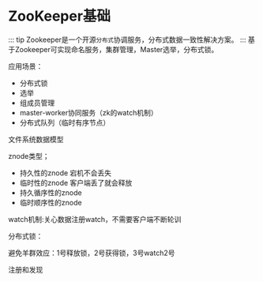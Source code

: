 # ZooKeeper基础

::: tip
Zookeeper是一个开源`分布式`协调服务，分布式数据一致性解决方案。
:::
基于Zookeeper可实现命名服务，集群管理，Master选举，分布式锁。




应用场景：

- 分布式锁
- 选举
- 组成员管理
- master-worker协同服务（zk的watch机制）
- 分布式队列（临时有序节点）

文件系统数据模型

znode类型；

- 持久性的znode 宕机不会丢失
- 临时性的znode  客户端丢了就会释放
- 持久循序性的znode
- 临时顺序性的znode

watch机制:关心数据注册watch，不需要客户端不断轮训

分布式锁：

避免羊群效应：1号释放锁，2号获得锁，3号watch2号

注册和发现



